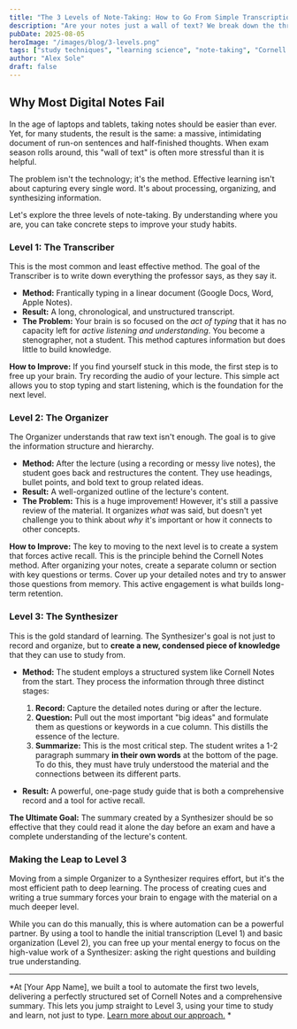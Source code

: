 ```yaml
---
title: "The 3 Levels of Note-Taking: How to Go From Simple Transcription to Active Learning"
description: "Are your notes just a wall of text? We break down the three levels of effective note-taking, from basic transcription to advanced synthesis, and provide actionable tips to upgrade your study process."
pubDate: 2025-08-05
heroImage: "/images/blog/3-levels.png"
tags: ["study techniques", "learning science", "note-taking", "Cornell Notes"]
author: "Alex Sole"
draft: false
---
```


## Why Most Digital Notes Fail

In the age of laptops and tablets, taking notes should be easier than ever. Yet, for many students, the result is the same: a massive, intimidating document of run-on sentences and half-finished thoughts. When exam season rolls around, this "wall of text" is often more stressful than it is helpful.

The problem isn't the technology; it's the method. Effective learning isn't about capturing every single word. It's about processing, organizing, and synthesizing information.

Let's explore the three levels of note-taking. By understanding where you are, you can take concrete steps to improve your study habits.

### Level 1: The Transcriber

This is the most common and least effective method. The goal of the Transcriber is to write down everything the professor says, as they say it.

*   **Method:** Frantically typing in a linear document (Google Docs, Word, Apple Notes).
*   **Result:** A long, chronological, and unstructured transcript.
*   **The Problem:** Your brain is so focused on the *act of typing* that it has no capacity left for *active listening and understanding*. You become a stenographer, not a student. This method captures information but does little to build knowledge.

**How to Improve:** If you find yourself stuck in this mode, the first step is to free up your brain. Try recording the audio of your lecture. This simple act allows you to stop typing and start listening, which is the foundation for the next level.

### Level 2: The Organizer

The Organizer understands that raw text isn't enough. The goal is to give the information structure and hierarchy.

*   **Method:** After the lecture (using a recording or messy live notes), the student goes back and restructures the content. They use headings, bullet points, and bold text to group related ideas.
*   **Result:** A well-organized outline of the lecture's content.
*   **The Problem:** This is a huge improvement! However, it's still a passive review of the material. It organizes *what* was said, but doesn't yet challenge you to think about *why* it's important or how it connects to other concepts.

**How to Improve:** The key to moving to the next level is to create a system that forces active recall. This is the principle behind the Cornell Notes method. After organizing your notes, create a separate column or section with key questions or terms. Cover up your detailed notes and try to answer those questions from memory. This active engagement is what builds long-term retention.

### Level 3: The Synthesizer

This is the gold standard of learning. The Synthesizer's goal is not just to record and organize, but to **create a new, condensed piece of knowledge** that they can use to study from.

*   **Method:** The student employs a structured system like Cornell Notes from the start. They process the information through three distinct stages:
    1.  **Record:** Capture the detailed notes during or after the lecture.
    2.  **Question:** Pull out the most important "big ideas" and formulate them as questions or keywords in a cue column. This distills the essence of the lecture.
    3.  **Summarize:** This is the most critical step. The student writes a 1-2 paragraph summary **in their own words** at the bottom of the page. To do this, they must have truly understood the material and the connections between its different parts.

*   **Result:** A powerful, one-page study guide that is both a comprehensive record and a tool for active recall.

**The Ultimate Goal:** The summary created by a Synthesizer should be so effective that they could read it alone the day before an exam and have a complete understanding of the lecture's content.

### Making the Leap to Level 3

Moving from a simple Organizer to a Synthesizer requires effort, but it's the most efficient path to deep learning. The process of creating cues and writing a true summary forces your brain to engage with the material on a much deeper level.

While you can do this manually, this is where automation can be a powerful partner. By using a tool to handle the initial transcription (Level 1) and basic organization (Level 2), you can free up your mental energy to focus on the high-value work of a Synthesizer: asking the right questions and building true understanding.

---

*At [Your App Name], we built a tool to automate the first two levels, delivering a perfectly structured set of Cornell Notes and a comprehensive summary. This lets you jump straight to Level 3, using your time to study and learn, not just to type. [Learn more about our approach.](/) *
```